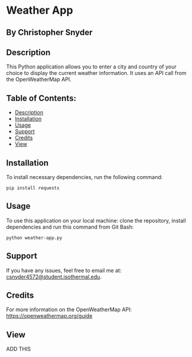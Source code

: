 # Weather App

## By Christopher Snyder

## Description

This Python application allows you to enter a city and country of your choice to display the current weather information. It uses an API call from the OpenWeatherMap API.

## Table of Contents:
* [Description](#description)
* [Installation](#installation)
* [Usage](#usage)
* [Support](#support)
* [Credits](#credits)
* [View](#view)


## Installation

 To install necessary dependencies, run the following command:
  ```
 pip install requests
  ```

## Usage

To use this application on your local machine: clone the repository, install dependencies and run this command from Git Bash:
```
python weather-app.py
```

## Support

If you have any issues, feel free to email me at: csnyder4572@student.isothermal.edu. 

## Credits

For more information on the OpenWeatherMap API: https://openweathermap.org/guide

## View

ADD THIS
